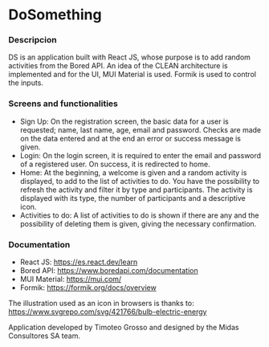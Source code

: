 # DoSomething

### Descripcion
DS is an application built with React JS, whose purpose is to add random activities from the Bored API. An idea of ​​the CLEAN architecture is implemented and for the UI, MUI Material is used. Formik is used to control the inputs.

### Screens and functionalities
- Sign Up: On the registration screen, the basic data for a user is requested; name, last name, age, email and password. Checks are made on the data entered and at the end an error or success message is given.
- Login: On the login screen, it is required to enter the email and password of a registered user. On success, it is redirected to home.
- Home: At the beginning, a welcome is given and a random activity is displayed, to add to the list of activities to do. You have the possibility to refresh the activity and filter it by type and participants. The activity is displayed with its type, the number of participants and a descriptive icon.
- Activities to do: A list of activities to do is shown if there are any and the possibility of deleting them is given, giving the necessary confirmation.

### Documentation
- React JS: https://es.react.dev/learn
- Bored API: https://www.boredapi.com/documentation
- MUI Material: https://mui.com/
- Formik: https://formik.org/docs/overview
  
The illustration used as an icon in browsers is thanks to: https://www.svgrepo.com/svg/421766/bulb-electric-energy

Application developed by Timoteo Grosso and designed by the Midas Consultores SA team.